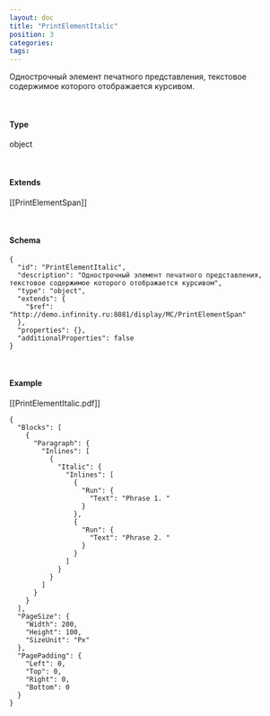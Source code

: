 ```yaml
---
layout: doc
title: "PrintElementItalic"
position: 3
categories: 
tags: 
---
```


Однострочный элемент печатного представления, текстовое содержимое которого отображается курсивом.

   

#### Type

object

   

#### Extends

[[PrintElementSpan]]

   

#### Schema

```
{
  "id": "PrintElementItalic",
  "description": "Однострочный элемент печатного представления, текстовое содержимое которого отображается курсивом",
  "type": "object",
  "extends": {
    "$ref": "http://demo.infinnity.ru:8081/display/MC/PrintElementSpan"
  },
  "properties": {},
  "additionalProperties": false
}
```

   

#### Example

[[PrintElementItalic.pdf]]

```
{
  "Blocks": [
    {
      "Paragraph": {
        "Inlines": [
          {
            "Italic": {
              "Inlines": [
                {
                  "Run": {
                    "Text": "Phrase 1. "
                  }
                },
                {
                  "Run": {
                    "Text": "Phrase 2. "
                  }
                }
              ]
            }
          }
        ]
      }
    }
  ],
  "PageSize": {
    "Width": 200,
    "Height": 100,
    "SizeUnit": "Px"
  },
  "PagePadding": {
    "Left": 0,
    "Top": 0,
    "Right": 0,
    "Bottom": 0
  }
}
```

 

 

